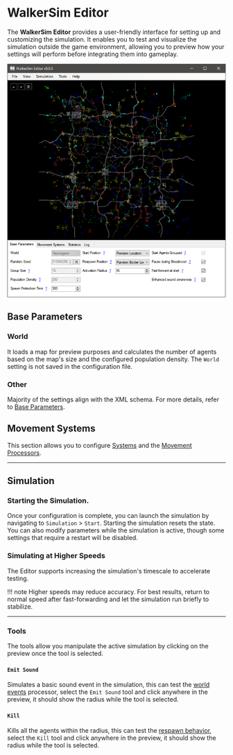 # WalkerSim Editor

The **WalkerSim Editor** provides a user-friendly interface for setting up and customizing the simulation. It enables you to test and visualize the simulation outside the game environment, allowing you to preview how your settings will perform before integrating them into gameplay.

![WalkerSim Editor](../img/editor-1.png)

## Base Parameters

### World

It loads a map for preview purposes and calculates the number of agents based on the map's size and the configured population density. The `World` setting is not saved in the configuration file. 

### Other

Majority of the settings align with the XML schema. For more details, refer to [Base Parameters](configuration/base.md).

## Movement Systems

This section allows you to configure [Systems](configuration/systems.md) and the [Movement Processors](configuration/processors.md).

---

## Simulation

### Starting the Simulation.

Once your configuration is complete, you can launch the simulation by navigating to `Simulation` > `Start`. Starting the simulation resets the state. You can also modify parameters while the simulation is active, though some settings that require a restart will be disabled.

### Simulating at Higher Speeds

The Editor supports increasing the simulation's timescale to accelerate testing.

!!! note
    Higher speeds may reduce accuracy. For best results, return to normal speed after fast-forwarding and let the simulation run briefly to stabilize.

---

### Tools

The tools allow you manipulate the active simulation by clicking on the preview once the tool is selected.

#### `Emit Sound`

Simulates a basic sound event in the simulation, this can test the [world events](configuration/processors.md#16-worldevents) processor, select the `Emit Sound` tool and click anywhere in the preview, it should show 
the radius while the tool is selected.

#### `Kill`

Kills all the agents within the radius, this can test the [respawn behavior](configuration/base.md#agentrespawnposition), select the `Kill` tool and click anywhere in the preview, it should show 
the radius while the tool is selected.